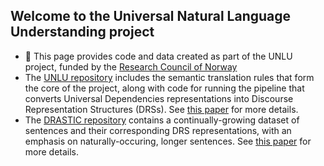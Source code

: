## Welcome to the Universal Natural Language Understanding project

- 🔬 This page provides code and data created as part of the UNLU project, funded by the [Research Council of Norway](https://prosjektbanken.forskningsradet.no/en/project/FORISS/300495?Kilde=FORISS&distribution=Ar&chart=bar&calcType=funding&Sprak=no&sortBy=date&sortOrder=desc&resultCount=30&offset=0&TemaEmne.2=eVitenskap)
- The [UNLU repository](https://github.com/Universal-NLU/UNLU) includes the semantic translation rules that form the core of the project, along with code for running the pipeline that converts Universal Dependencies representations into Discourse Representation Structures (DRSs). See [this paper](https://aclanthology.org/2023.udw-1.6.pdf) for more details.
- The [DRASTIC repository](https://github.com/Universal-NLU/DRASTIC) contains a continually-growing dataset of sentences and their corresponding DRS representations, with an emphasis on naturally-occuring, longer sentences. See [this paper](https://dmr2023.github.io/pdf/2023.dmr-1.9.pdf) for more details.
